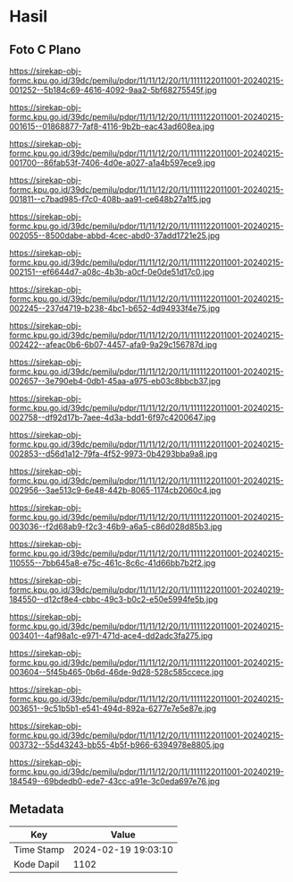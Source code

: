 # Hasil

## Foto C Plano

https://sirekap-obj-formc.kpu.go.id/39dc/pemilu/pdpr/11/11/12/20/11/1111122011001-20240215-001252--5b184c69-4616-4092-9aa2-5bf68275545f.jpg

https://sirekap-obj-formc.kpu.go.id/39dc/pemilu/pdpr/11/11/12/20/11/1111122011001-20240215-001615--01868877-7af8-4116-9b2b-eac43ad608ea.jpg

https://sirekap-obj-formc.kpu.go.id/39dc/pemilu/pdpr/11/11/12/20/11/1111122011001-20240215-001700--86fab53f-7406-4d0e-a027-a1a4b597ece9.jpg

https://sirekap-obj-formc.kpu.go.id/39dc/pemilu/pdpr/11/11/12/20/11/1111122011001-20240215-001811--c7bad985-f7c0-408b-aa91-ce648b27a1f5.jpg

https://sirekap-obj-formc.kpu.go.id/39dc/pemilu/pdpr/11/11/12/20/11/1111122011001-20240215-002055--8500dabe-abbd-4cec-abd0-37add1721e25.jpg

https://sirekap-obj-formc.kpu.go.id/39dc/pemilu/pdpr/11/11/12/20/11/1111122011001-20240215-002151--ef6644d7-a08c-4b3b-a0cf-0e0de51d17c0.jpg

https://sirekap-obj-formc.kpu.go.id/39dc/pemilu/pdpr/11/11/12/20/11/1111122011001-20240215-002245--237d4719-b238-4bc1-b652-4d94933f4e75.jpg

https://sirekap-obj-formc.kpu.go.id/39dc/pemilu/pdpr/11/11/12/20/11/1111122011001-20240215-002422--afeac0b6-6b07-4457-afa9-9a29c156787d.jpg

https://sirekap-obj-formc.kpu.go.id/39dc/pemilu/pdpr/11/11/12/20/11/1111122011001-20240215-002657--3e790eb4-0db1-45aa-a975-eb03c8bbcb37.jpg

https://sirekap-obj-formc.kpu.go.id/39dc/pemilu/pdpr/11/11/12/20/11/1111122011001-20240215-002758--df92d17b-7aee-4d3a-bdd1-6f97c4200647.jpg

https://sirekap-obj-formc.kpu.go.id/39dc/pemilu/pdpr/11/11/12/20/11/1111122011001-20240215-002853--d56d1a12-79fa-4f52-9973-0b4293bba9a8.jpg

https://sirekap-obj-formc.kpu.go.id/39dc/pemilu/pdpr/11/11/12/20/11/1111122011001-20240215-002956--3ae513c9-6e48-442b-8065-1174cb2060c4.jpg

https://sirekap-obj-formc.kpu.go.id/39dc/pemilu/pdpr/11/11/12/20/11/1111122011001-20240215-003036--f2d68ab9-f2c3-46b9-a6a5-c86d028d85b3.jpg

https://sirekap-obj-formc.kpu.go.id/39dc/pemilu/pdpr/11/11/12/20/11/1111122011001-20240215-110555--7bb645a8-e75c-461c-8c6c-41d66bb7b2f2.jpg

https://sirekap-obj-formc.kpu.go.id/39dc/pemilu/pdpr/11/11/12/20/11/1111122011001-20240219-184550--d12cf8e4-cbbc-49c3-b0c2-e50e5994fe5b.jpg

https://sirekap-obj-formc.kpu.go.id/39dc/pemilu/pdpr/11/11/12/20/11/1111122011001-20240215-003401--4af98a1c-e971-471d-ace4-dd2adc3fa275.jpg

https://sirekap-obj-formc.kpu.go.id/39dc/pemilu/pdpr/11/11/12/20/11/1111122011001-20240215-003604--5f45b465-0b6d-46de-9d28-528c585ccece.jpg

https://sirekap-obj-formc.kpu.go.id/39dc/pemilu/pdpr/11/11/12/20/11/1111122011001-20240215-003651--9c51b5b1-e541-494d-892a-6277e7e5e87e.jpg

https://sirekap-obj-formc.kpu.go.id/39dc/pemilu/pdpr/11/11/12/20/11/1111122011001-20240215-003732--55d43243-bb55-4b5f-b966-6394978e8805.jpg

https://sirekap-obj-formc.kpu.go.id/39dc/pemilu/pdpr/11/11/12/20/11/1111122011001-20240219-184549--69bdedb0-ede7-43cc-a91e-3c0eda697e76.jpg


## Metadata

| Key        | Value               |
| ---------- | ------------------- |
| Time Stamp | 2024-02-19 19:03:10 |
| Kode Dapil | 1102                |



